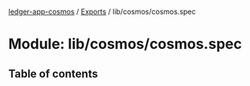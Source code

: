 [ledger-app-cosmos](../../../README.md) / [Exports](../../../modules.md) / lib/cosmos/cosmos.spec

# Module: lib/cosmos/cosmos.spec

## Table of contents
